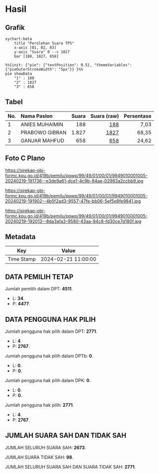 # Hasil

## Grafik

```mermaid
xychart-beta
    title "Perolehan Suara TPS"
    x-axis [01, 02, 03]
    y-axis "Suara" 0 --> 1827
    bar [188, 1827, 658]
```

```mermaid
%%{init: {"pie": {"textPosition": 0.5}, "themeVariables": {"pieOuterStrokeWidth": "5px"}} }%%
pie showData
    "1" : 188
    "2" : 1827
    "3" : 658
```

## Tabel

| No. | Nama Paslon    | Suara | Suara (raw) | Persentase |
|:--- |:-------------- | -----:| -----------:| ----------:|
| 1   | ANIES MUHAIMIN | 188   | [188][p-1]  | 7,03       |
| 2   | PRABOWO GIBRAN | 1.827 | [1827][p-2] | 68,35      |
| 3   | GANJAR MAHFUD  | 658   | [658][p-3]  | 24,62      |


[p-1]: https://github.com/gigit-pemilu/pemilu-2024-99-luar-negeri/blob/main/pilpres/hitung-suara/sub/99-luar-negeri/sub/49-hong-kong-republik-rakyat-tiongkok/sub/01-hong-kong-republik-rakyat-tiongkok/sub/0001-hong-kong-republik-rakyat-tiongkok/sub/005-pos-001/sub/paslon-1.txt
[p-2]: https://github.com/gigit-pemilu/pemilu-2024-99-luar-negeri/blob/main/pilpres/hitung-suara/sub/99-luar-negeri/sub/49-hong-kong-republik-rakyat-tiongkok/sub/01-hong-kong-republik-rakyat-tiongkok/sub/0001-hong-kong-republik-rakyat-tiongkok/sub/005-pos-001/sub/paslon-2.txt
[p-3]: https://github.com/gigit-pemilu/pemilu-2024-99-luar-negeri/blob/main/pilpres/hitung-suara/sub/99-luar-negeri/sub/49-hong-kong-republik-rakyat-tiongkok/sub/01-hong-kong-republik-rakyat-tiongkok/sub/0001-hong-kong-republik-rakyat-tiongkok/sub/005-pos-001/sub/paslon-3.txt

## Foto C Plano

https://sirekap-obj-formc.kpu.go.id/419b/pemilu/ppwp/99/49/01/00/01/9949010001005-20240219-191736--e3de9a61-dce1-4c9b-84ae-02983a2ccbb9.jpg

https://sirekap-obj-formc.kpu.go.id/419b/pemilu/ppwp/99/49/01/00/01/9949010001005-20240219-191902--4b5f2ad3-9557-47fe-bb06-5ef5e8fe9841.jpg

https://sirekap-obj-formc.kpu.go.id/419b/pemilu/ppwp/99/49/01/00/01/9949010001005-20240219-192013--8da3afa3-9580-43aa-94c8-fd30ce7d180f.jpg


## Metadata

| Key        | Value               |
| ---------- | ------------------- |
| Time Stamp | 2024-02-21 11:00:00 |


## DATA PEMILIH TETAP

Jumlah pemilih dalam DPT: **4511**.
 * L: **34**.
 * P: **4477**.

## DATA PENGGUNA HAK PILIH

Jumlah pengguna hak pilih dalam DPT: **2771**.
 * L: **4**.
 * P: **2767**.

Jumlah pengguna hak pilih dalam DPTb: **0**.
 * L: **0**.
 * P: **0**.

Jumlah pengguna hak pilih dalam DPK: **0**.
 * L: **0**.
 * P: **0**.

Jumlah pengguna hak pilih: **2771**.
 * L: **4**.
 * P: **2767**.

## JUMLAH SUARA SAH DAN TIDAK SAH

JUMLAH SELURUH SUARA SAH: **2673**.

JUMLAH SUARA TIDAK SAH: **98**.

JUMLAH SELURUH SUARA SAH DAN SUARA TIDAK SAH: **2771**.


